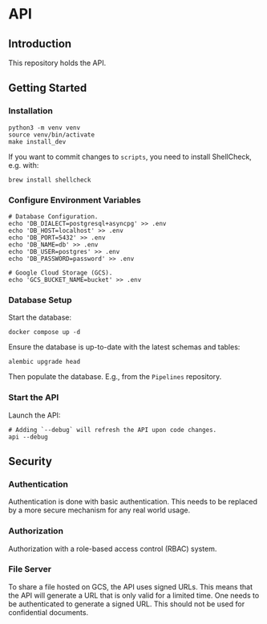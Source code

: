 # API

## Introduction

This repository holds the API.

## Getting Started

### Installation

```shell
python3 -m venv venv
source venv/bin/activate
make install_dev
```

If you want to commit changes to `scripts`,
you need to install ShellCheck, e.g. with:

```shell
brew install shellcheck
```

### Configure Environment Variables

```shell
# Database Configuration.
echo 'DB_DIALECT=postgresql+asyncpg' >> .env
echo 'DB_HOST=localhost' >> .env
echo 'DB_PORT=5432' >> .env
echo 'DB_NAME=db' >> .env
echo 'DB_USER=postgres' >> .env
echo 'DB_PASSWORD=password' >> .env

# Google Cloud Storage (GCS).
echo 'GCS_BUCKET_NAME=bucket' >> .env
```

### Database Setup

Start the database:

```shell
docker compose up -d
```

Ensure the database is up-to-date with the latest schemas and tables:

```shell
alembic upgrade head
```

Then populate the database. E.g., from the `Pipelines` repository.

### Start the API

Launch the API:

```shell
# Adding `--debug` will refresh the API upon code changes.
api --debug
```

## Security

### Authentication

Authentication is done with basic authentication.
This needs to be replaced by a more secure mechanism for any real world usage.

### Authorization

Authorization with a role-based access control (RBAC) system.

### File Server

To share a file hosted on GCS, the API uses signed URLs.
This means that the API will generate a URL that is only valid for a limited time.
One needs to be authenticated to generate a signed URL.
This should not be used for confidential documents.
